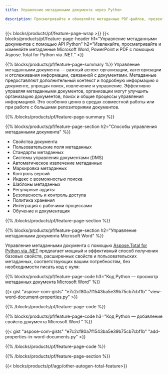 ```yaml
---
title: Управление метаданными документа через Python 

description: Просматривайте и обновляйте метаданные PDF-файлов, презентаций Microsoft PowerPoint и документов Word с помощью приложения Python.
---
```


{{< blocks/products/pf/feature-page-wrap >}}
{{< blocks/products/pf/feature-page-header h1="Управление метаданными документов с помощью API Python" h2="Извлекайте, просматривайте и изменяйте метаданные Microsoft Word, PowerPoint и PDF с помощью Aspose.Total for Python via .NET." >}}

{{% blocks/products/pf/feature-page-summary %}}
Управление метаданными документа — важный аспект организации, категоризации и отслеживания информации, связанной с документами. Метаданные предоставляют дополнительный контекст и подробную информацию о документе, упрощая поиск, извлечение и управление. Эффективно управляя метаданными документов, организации могут улучшить организацию документов, поиск и общие процессы управления информацией. Это особенно ценно в средах совместной работы или при работе с большими репозиториями документов.

{{% /blocks/products/pf/feature-page-summary  %}}

{{% blocks/products/pf/feature-page-section  h2="Способы управления метаданными документа" %}}

- Свойства документа 
- Пользовательские поля метаданных 
- Стандарты метаданных 
- Системы управления документами (DMS) 
- Автоматическое извлечение метаданных 
- Маркировка метаданных 
- Контроль версий 
- Индекс с возможностью поиска 
- Шаблоны метаданных 
- Регулярные аудиты 
- Безопасность и контроль доступа 
- Политика хранения 
- Интеграция с рабочими процессами 
- Обучение и документация

{{% /blocks/products/pf/feature-page-section %}}

{{% blocks/products/pf/feature-page-section  h2="Управление метаданными документа Microsoft Word" %}}

Управление метаданными документа с помощью [Aspose.Total for Python via .NET](https://products.aspose.com/total/python-net/) предлагает мощный и эффективный способ получения базовых свойств, расширенных свойств и пользовательских метаданных, соответствующих вашим потребностям, без необходимости писать код с нуля:

{{% blocks/products/pf/feature-page-code h3="Код Python — просмотр метаданных документа Microsoft Word" %}}

{{< gist "aspose-com-gists" "e7c2cf80a7f1543ba5e39b75cb7cbf1b" "view-word-document-properties.py" >}}

{{% /blocks/products/pf/feature-page-code  %}}

{{% blocks/products/pf/feature-page-code h3="Код Python — добавление свойств документа Microsoft Word " %}}

{{< gist "aspose-com-gists" "e7c2cf80a7f1543ba5e39b75cb7cbf1b" "add-properties-in-word-documents.py" >}}

{{% /blocks/products/pf/feature-page-code  %}}

{{% /blocks/products/pf/feature-page-section %}}

{{< blocks/products/pf/agp/other-autogen-total-feature>}}